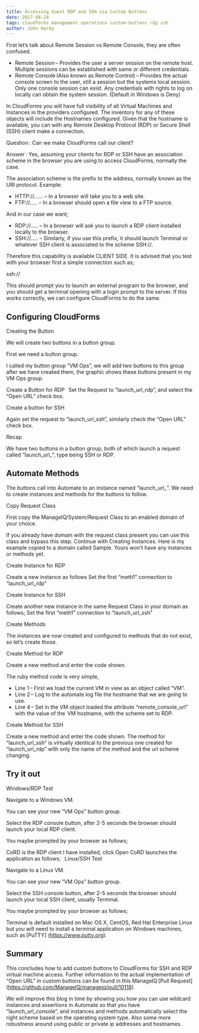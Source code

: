 ```yaml
---
title: Accessing Guest RDP and SSH via Custom Buttons
date: 2017-08-24
tags: cloudforms management operations custom-buttons rdp ssh
author: John Hardy
---
```

 
First let’s talk about Remote Session vs Remote Console, they are often confused.

* Remote Session – Provides the user a server session on the remote host. Multiple sessions can be established with same or different credentials.
* Remote Console (Also known as Remote Control) – Provides the actual console screen to the user, still a session but the systems local session. Only one console session can exist. Any credentials with rights to log on locally can obtain the system session. (Default in Windows is Deny)

In CloudForms you will have full visibility of all Virtual Machines and Instances in the providers configured. The inventory for any of these objects will include the Hostnames configured. Given that the hostname is available, you can with any Remote Desktop Protocol (RDP) or Secure Shell (SSH) client make a connection.

Question : Can we make CloudForms call our client?

Answer : Yes, assuming your clients for RDP or SSH have an association scheme in the browser you are using to access CloudForms, normally the case.

The association scheme is the prefix to the address, normally known as the URI protocol. Example:

* HTTP://…… – In a browser will take you to a web site.
* FTP://….. – In a browser should open a file view to a FTP source.

And in our case we want;

* RDP://….. – In a browser will ask you to launch a RDP client installed locally to the browser.
* SSH://….. – Similarly, if you use this prefix, it should launch Terminal or whatever SSH client is associated to the scheme SSH://.

Therefore this capability is available CLIENT SIDE. It is advised that you test with your browser first a simple connection such as;

ssh://

This should prompt you to launch an external program to the browser, and you should get a terminal opening with a login prompt to the server. If this works correctly, we can configure CloudForms to do the same.
  
## Configuring CloudForms ##

Creating the Button

We will create two buttons in a button group.

First we need a button group.

I called my button group “VM Ops”, we will add two buttons to this group after we have created them, the graphic shows these buttons present in my VM Ops group.

Create a Button for RDP
  
Set the Request to “launch_url_rdp”, and select the “Open URL” check box.

Create a button for SSH

Again set the request to “launch_url_ssh”, similarly check the “Open URL” check box.

Recap

We have two buttons in a button group, both of which launch a request called “launch_url_”, type being SSH or RDP.

## Automate Methods ##

The buttons call into Automate to an instance named “launch_url_”. We need to create instances and methods for the buttons to follow.

Copy Request Class

First copy the ManageIQ/System/Request Class to an enabled domain of your choice.

If you already have domain with the request class present you can use this class and bypass this step. Continue with Creating Instances.  Here is my example copied to a domain called Sample. Yours won’t have any instances or methods yet.

Create Instance for RDP

Create a new instance as follows
Set the first “meth1” connection to “launch_url_rdp”

Create Instance for SSH

Create another new instance in the same Request Class in your domain as follows;
Set the first “meth1” connection to “launch_url_ssh”

Create Methods

The instances are now created and configured to methods that do not exist, so let’s create those.

Create Method for RDP

Create a new method and enter the code shown.

The ruby method code is very simple,

* Line 1 – First we load the current VM in view as an object called “VM”.
* Line 2 – Log to the automate log file the hostname that we are going to use.
* Line 4 – Set in the VM object loaded the attribute “remote_console_url” with the value of the  VM hostname, with the scheme set to RDP.

Create Method for SSH

Create a new method and enter the code shown.
The method for “launch_url_ssh” is virtually identical to the previous one created for “launch_url_rdp” with only the name of the method and the url scheme changing.

## Try it out ##

Windows/RDP Test

Navigate to a Windows VM.

You can see your new “VM Ops” button group.

Select the RDP console button, after 2-5 seconds the browser should launch your local RDP client.

You maybe prompted by your browser as follows;

CoRD is the RDP client I have installed, click Open CoRD launches the application as follows;
  
Linux/SSH Test

Navigate to a Linux VM.

You can see your new “VM Ops” button group.

Select the SSH console button, after 2-5 seconds the browser should launch your local SSH client, usually Terminal.

You maybe prompted by your browser as follows;

Terminal is default installed on Mac OS X, CentOS, Red Hat Enterprise Linux but you will need to install a terminal application on Windows machines, such as [PuTTY] (<https://www.putty.org>).

## Summary ##

This concludes how to add custom buttons to CloudForms for SSH and RDP virtual machine access.
Further information to the actual implementation of “Open URL” in custom buttons can be found in this ManageIQ [Pull Request] (<https://github.com/ManageIQ/manageiq/pull/10118>).

We will improve this blog in time by showing you how you can use wildcard instances and assertions in Automate so that you have “launch_url_console”, and instances and methods automatically select the right scheme based on the operating system type. Also some more robustness around using public or private ip addresses and hostnames.

